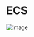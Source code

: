 # ECS

![image](https://github.com/pavankumar0077/Aws-Devops/assets/40380941/837806bf-f112-41f4-ba04-8cfcba98cf3c)
